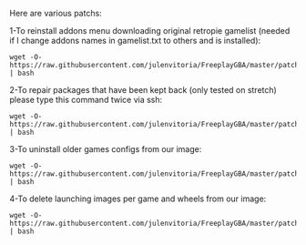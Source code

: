 Here are various patchs:

1-To reinstall addons menu downloading original retropie gamelist (needed if I change addons names in gamelist.txt to others and is installed):

    wget -O- https://raw.githubusercontent.com/julenvitoria/FreeplayGBA/master/patchs/installgamelist.sh | bash

2-To repair packages that have been kept back (only tested on stretch) please type this command twice via ssh:

    wget -O- https://raw.githubusercontent.com/julenvitoria/FreeplayGBA/master/patchs/PackagesPatch.sh | bash

3-To uninstall older games configs from our image:

    wget -O- https://raw.githubusercontent.com/julenvitoria/FreeplayGBA/master/patchs/uninstallgamescfg.sh | bash

4-To delete launching images per game and wheels from our image:

    wget -O- https://raw.githubusercontent.com/julenvitoria/FreeplayGBA/master/patchs/uninstallimageswheels.sh | bash